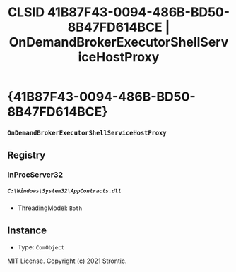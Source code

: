 ﻿---
title: "CLSID 41B87F43-0094-486B-BD50-8B47FD614BCE | OnDemandBrokerExecutorShellServiceHostProxy"
excerpt: What is COM-Object CLSID 41B87F43-0094-486B-BD50-8B47FD614BCE?
---

# {41B87F43-0094-486B-BD50-8B47FD614BCE}

### `OnDemandBrokerExecutorShellServiceHostProxy`

## Registry


### InProcServer32

##### `C:\Windows\System32\AppContracts.dll`
* ThreadingModel: `Both`

## Instance

* Type: `ComObject`

MIT License. Copyright (c) 2021 Strontic.


